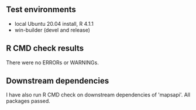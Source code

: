 ## Test environments

* local Ubuntu 20.04 install, R 4.1.1
* win-builder (devel and release)

## R CMD check results

There were no ERRORs or WARNINGs.

## Downstream dependencies

I have also run R CMD check on downstream dependencies of 'mapsapi'. All packages passed. 
